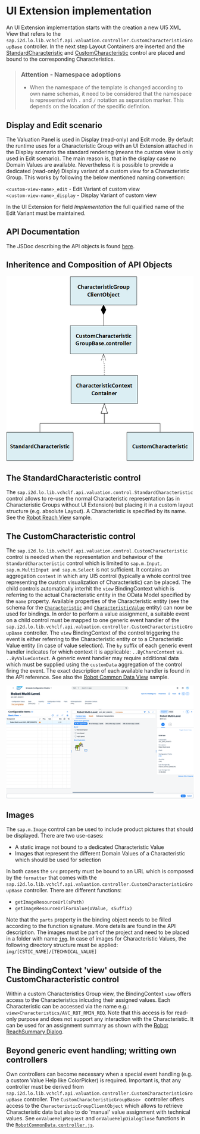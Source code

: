 # UI Extension implementation

An UI Extension implementation starts with the creation a new UI5 XML View that refers to the <code>sap.i2d.lo.lib.vchclf.api.valuation.controller.CustomCharacteristicGroupBase</code> controller. In the next step Layout Containers are inserted and the [StandardCharacteristic](IMPLEMENTATION.md#the-standardcharacteristic-control) and [CustomCharacteristic](IMPLEMENTATION.md#the-customcharacteristic-control) control are placed and bound to the corresponding Characteristics.

> ### Attention - Namespace adoptions
> - When the namespace of the template is changed according to own name schemas, it need to be considered that the namespace is represented with <code>.</code> and <code>/</code> notation as separation marker. This depends on the location of the specific defintion.

## Display and Edit scenario

The Valuation Panel is used in Display (read-only) and Edit mode. By default the runtime uses for a Characteristic Group with an UI Extension attached in the Display scenario the standard rendering (means the custom view is only used in Edit scenario). The main reason is, that in the display case no Domain Values are available. Nevertheless it is possible to provide a dedicated (read-only) Display variant of a custom view for a Characteristic Group. This works by following the below mentioned naming convention:

<code>\<custom-view-name\>_edit</code> - Edit Variant of custom view<br>
<code>\<custom-view-name\>_display</code> - Display Variant of custom view<br>

In the UI Extension for field <i>Implementation</i> the full qualified name of the Edit Variant must be maintained. 

## API Documentation

The JSDoc describing the API objects is found [here](./api/index.html).

## Inheritence and Composition of API Objects

![Image](./images/plain_apiObjects.png)

## The StandardCharacteristic control

The <code>sap.i2d.lo.lib.vchclf.api.valuation.control.StandardCharacteristic</code> control allows to re-use the normal Characteristic representation (as in Characteristic Groups without UI Extension) but placing it in a custom layout structure (e.g. absolute Layout). A Characteristic is specified by its name. See the [Robot Reach View](../webapp/view/robot_reach.view.xml) sample.

## The CustomCharacteristic control

The <code>sap.i2d.lo.lib.vchclf.api.valuation.control.CustomCharacteristic</code> control is needed when the representation and behaviour of the <code>StandardCharacteristic</code> control which is limited to <code>sap.m.Input, sap.m.MultiInput and sap.m.Select</code> is not sufficient. It contains an aggregation <code>content</code> in which any UI5 control (typically a whole control tree representing the custom visualization of Characteristic) can be placed. The child controls automatically interhit the <code>view</code> BindingContext which is referring to the actual Characteristic entity in the OData Model specified by the <code>name</code> property. Available properties of the Characteristic entity (see the schema for the [<code>Characteristic</code>](./odata_schema/Characteristic_schema.xml) and [<code>CharacteristicValue</code>](./odata_schema/CharacteristicValue_schema.xml) entity) can now be used for bindings. In order to perform a value assignment, a suitable event on a child control must be mapped to one generic event handler of the <code>sap.i2d.lo.lib.vchclf.api.valuation.controller.CustomCharacteristicGroupBase</code> controller. The <code>view</code> BindingContext of the control triggering the event is either referring to the Characteristic entity or to a Characteristic Value entity (in case of value selection). The <code>by</code> suffix of each generic event handler indicates for which context it is applicable: <code>..ByCharcContext</code> vs. <code>..ByValueContext</code>. A generic event handler may require additional data which must be supplied using the <code>customData</code> aggregation of the control firing the event. The exact description of each available handler is found in the API reference. See also the [Robot Common Data View](../webapp/view/robot_commonData.view.xml) sample.

![Image](./images/valuation_with_ui_extension.png)

## Images

The <code>sap.m.Image</code> control can be used to include product pictures that should be displayed. There are two use-cases:

- A static image not bound to a dedicated Characteristic Value
- Images that represent the different Domain Values of a Characteristic which should be used for selection

In both cases the <code>src</code> property must be bound to an URL which is composed by the <code>formatter</code> that comes with the <code>sap.i2d.lo.lib.vchclf.api.valuation.controller.CustomCharacteristicGroupBase</code> controller. There are different functions:

- <code>getImageResourceUrl(sPath)</code>
- <code>getImageResourceUrlForValue(oValue, sSuffix)</code>

Note that the <code>parts</code> property in the binding object needs to be filled according to the function signature. More details are found in the API description. The images must be part of the project and need to be placed in a folder with name [<code>img</code>](../webapp/img/). In case of images for Characteristic Values, the following directory structure must be applied: <code>img/[CSTIC_NAME]/[TECHNICAL_VALUE]</code>

## The BindingContext 'view' outside of the CustomCharacteristic control

Within a custom Characteristics Group view, the BindingContext <code>view</code> offers access to the Characteristics inlcuding their assigned values. Each Characteristic can be accessed via the name e.g.: <code>view>Characteristics/AVC_RBT_RMIN_REQ</code>. Note that this access is for read-only purpose and does not support any interaction with the Characteristic. It can be used for an assignment summary as shown with the [Robot ReachSummary Dialog](../webapp/view/fragment/robotReachSummaryDialog.fragment.xml).

## Beyond generic event handling; writting own controllers

Own controllers can become necessary when a special event handling (e.g. a custom Value Help like ColorPicker) is required. Important is, that any controller must be derived from <code>sap.i2d.lo.lib.vchclf.api.valuation.controller.CustomCharacteristicGroupBase</code> controller. The <code>CustomCharacteristicGroupBase> </code> controller offers access to the <code>CharacteristicGroupClientObject</code> which allows to retrieve Characteristic data but also to do 'manual' value assignment with technical values. See <code>onValueHelpRequest</code> and <code>onValueHelpDialogClose</code> functions in the [<code>RobotCommonData.controller.js</code>](../webapp/controller/RobotCommonData.controller.js).